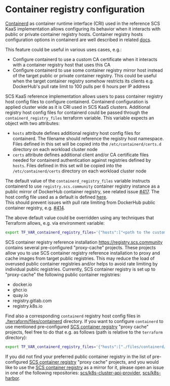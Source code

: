 # Container registry configuration

[Containerd](https://github.com/containerd/containerd) as container runtime
interface (CRI) used in the reference SCS KaaS implementation allows configuring its
behavior when it interacts with public or private container registry hosts. Container
registry hosts configuration options in containerd are well described in related [docs](https://github.com/containerd/containerd/blob/main/docs/hosts.md).

This feature could be useful in various uses cases, e.g.:
- Configure containerd to use a custom CA certificate when it interacts with a container
registry host that uses this CA
- Configure containerd to use some container registry mirror host instead of the target public or private container registry.
This could be useful when the target container registry somehow restricts its clients e.g.
DockerHub's pull rate limit to 100 pulls per 6 hours per IP address

SCS KaaS reference implementation allows users to pass container registry host config
files to configure containerd. Containerd configuration is applied cluster wide as it
is CRI used in SCS KaaS clusters. Additional registry host config files for containerd
could be passed through the `containerd_registry_files` terraform variable. This variable
expects an object with two attributes:
- `hosts` attribute defines additional registry host config files for containerd.
The filename should reference the registry host namespace. Files defined in this set
will be copied into the `/etc/containerd/certs.d` directory on each workload cluster node
- `certs` attribute defines additional client and/or CA certificate files needed for
containerd authentication against registries defined by `hosts`. Files defined in this
set will be copied into the `/etc/containerd/certs` directory on each workload cluster node

The default value of the `containerd_registry_files` variable instructs containerd to use
`registry.scs.community` container registry instance as a public mirror of DockerHub
container registry, see related issue [#417](https://github.com/SovereignCloudStack/k8s-cluster-api-provider/issues/417).
The host config file used as a default is defined [here](../../terraform/files/containerd/docker.io).  
This should prevent issues with pull rate limiting from DockerHub public container registry, e.g. [#414](https://github.com/SovereignCloudStack/k8s-cluster-api-provider/issues/414).

The above default value could be overridden using any techniques that Terraform allows, e.g.
via environment variable:

```bash
export TF_VAR_containerd_registry_files='{"hosts":["<path to the custom container registry host config>"], "certs":["<path to the custom CA or client certificate>"]}'
```

SCS container registry reference installation https://registry.scs.community contains 
several pre-configured "proxy-cache" projects. These projects allow you to use SCS 
container registry reference installation to proxy and cache images from target public
registries. This may reduce the load of overused public container registries and/or helps
to avoid rate limiting by individual public registries. 
Currently, SCS container registry is set up to "proxy-cache" the following public container registries:
- docker.io
- ghcr.io
- quay.io
- registry.gitlab.com
- registry.k8s.io

Find also a corresponding `containerd` registry host config files in [./terraform/files/containerd](../../terraform/files/containerd)
directory. If you want to configure `containerd` to use mentioned pre-configured [SCS container registry](https://registry.scs.community)
"proxy cache" projects, feel free to do that e.g. as follows (path is relative to the `terraform` directory):

```bash
export TF_VAR_containerd_registry_files='{"hosts":["./files/containerd/docker.io", "./files/containerd/ghcr.io", "./files/containerd/quay.io", "./files/containerd/registry.gitlab.com", "./files/containerd/registry.k8s.io" ]}'
```

If you did not find your preferred public container registry in the list of pre-configured
[SCS container registry](https://registry.scs.community) "proxy cache" projects, and you would like to use the [SCS container registry](https://registry.scs.community)
as a mirror for it, please open an issue in one of the following repositories: [scs/k8s-cluster-api-provider](https://github.com/SovereignCloudStack/k8s-cluster-api-provider),
[scs/k8s-harbor](https://github.com/SovereignCloudStack/k8s-harbor).
